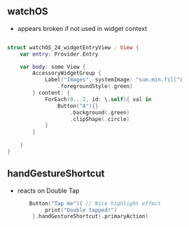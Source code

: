 ## watchOS

* appears broken if not used in widget context
```swift

struct watchOS_24_widgetEntryView : View {
    var entry: Provider.Entry

    var body: some View {
        AccessoryWidgetGroup {
            Label("Images", systemImage: "sun.min.fill")
                .foregroundStyle(.green)
        } content: {
            ForEach(0...2, id: \.self){ val in
                Button("A"){}
                    .background(.green)
                    .clipShape(.circle)
            }
        }
        
    }
}
```



## handGestureShortcut
* reacts on Double Tap
```swift
       Button("Tap me"){ // Nice highlight effect
            print("Double tapped!")
        }.handGestureShortcut(.primaryAction)
        
        
```
